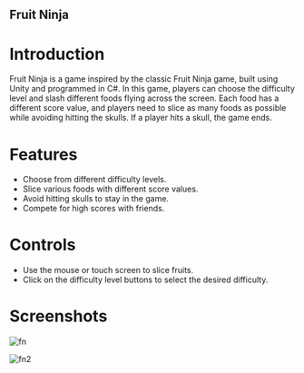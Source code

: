 
## Fruit Ninja 

# Introduction
Fruit Ninja  is a game inspired by the classic Fruit Ninja game, built using Unity and programmed in C#. In this game, players can choose the difficulty level and slash different foods flying across the screen. Each food has a different score value, and players need to slice as many foods as possible while avoiding hitting the skulls. If a player hits a skull, the game ends.

# Features
- Choose from different difficulty levels.
- Slice various foods with different score values.
- Avoid hitting skulls to stay in the game.
- Compete for high scores with friends.
  
# Controls
- Use the mouse or touch screen to slice fruits.
- Click on the difficulty level buttons to select the desired difficulty.

# Screenshots
![fn](https://github.com/beyzaokten/Fruit-Ninja/assets/95380183/c9c0226e-f0e8-474c-b3e9-a77d87a70d65)

![fn2](https://github.com/beyzaokten/Fruit-Ninja/assets/95380183/79e360ea-5ad7-47ea-a6c1-e338b2d05af5)


